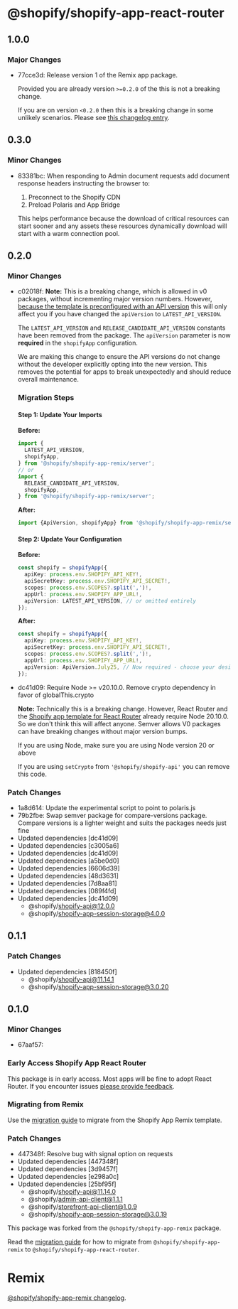 # @shopify/shopify-app-react-router

## 1.0.0

### Major Changes

- 77cce3d: Release version 1 of the Remix app package.

  Provided you are already version `>=0.2.0` of the this is not a breaking change.

  If you are on version `<0.2.0` then this is a breaking change in some unlikely scenarios. Please see [this changelog entry](https://github.com/Shopify/shopify-app-js/blob/main/packages/apps/shopify-app-react-router/CHANGELOG.md#020).

## 0.3.0

### Minor Changes

- 83381bc: When responding to Admin document requests add document response headers instructing the browser to:
  1. Preconnect to the Shopify CDN
  2. Preload Polaris and App Bridge

  This helps performance because the download of critical resources can start sooner and any assets these resources dynamically download will start with a warm connection pool.

## 0.2.0

### Minor Changes

- c02018f: **Note:** This is a breaking change, which is allowed in v0 packages, without incrementing major version numbers. However, [because the template is preconfigured with an API version](https://github.com/Shopify/shopify-app-template-react-router/blob/main/app/shopify.server.ts#L13) this will only affect you if you have changed the `apiVersion` to `LATEST_API_VERSION`.

  The `LATEST_API_VERSION` and `RELEASE_CANDIDATE_API_VERSION` constants have been removed from the package. The `apiVersion` parameter is now **required** in the `shopifyApp` configuration.

  We are making this change to ensure the API versions do not change without the developer explicitly opting into the new version. This removes the potential for apps to break unexpectedly and should reduce overall maintenance.

  ### Migration Steps

  #### Step 1: Update Your Imports

  **Before:**

  ```typescript
  import {
    LATEST_API_VERSION,
    shopifyApp,
  } from '@shopify/shopify-app-remix/server';
  // or
  import {
    RELEASE_CANDIDATE_API_VERSION,
    shopifyApp,
  } from '@shopify/shopify-app-remix/server';
  ```

  **After:**

  ```typescript
  import {ApiVersion, shopifyApp} from '@shopify/shopify-app-remix/server';
  ```

  #### Step 2: Update Your Configuration

  **Before:**

  ```typescript
  const shopify = shopifyApp({
    apiKey: process.env.SHOPIFY_API_KEY!,
    apiSecretKey: process.env.SHOPIFY_API_SECRET!,
    scopes: process.env.SCOPES?.split(',')!,
    appUrl: process.env.SHOPIFY_APP_URL!,
    apiVersion: LATEST_API_VERSION, // or omitted entirely
  });
  ```

  **After:**

  ```typescript
  const shopify = shopifyApp({
    apiKey: process.env.SHOPIFY_API_KEY!,
    apiSecretKey: process.env.SHOPIFY_API_SECRET!,
    scopes: process.env.SCOPES?.split(',')!,
    appUrl: process.env.SHOPIFY_APP_URL!,
    apiVersion: ApiVersion.July25, // Now required - choose your desired version
  });
  ```

- dc41d09: Require Node >= v20.10.0. Remove crypto dependency in favor of globalThis.crypto

  **Note:** Technically this is a breaking change. However, React Router and the [Shopify app template for React Router](https://github.com/Shopify/shopify-app-template-react-router) already require Node 20.10.0. So we don't think this will affect anyone. Semver allows V0 packages can have breaking changes without major version bumps.

  If you are using Node, make sure you are using Node version 20 or above

  If you are using `setCrypto` from `'@shopify/shopify-api'` you can remove this code.

### Patch Changes

- 1a8d614: Update the experimental script to point to polaris.js
- 79b2fbe: Swap semver package for compare-versions package. Compare versions is a lighter weight and suits the packages needs just fine
- Updated dependencies [dc41d09]
- Updated dependencies [c3005a6]
- Updated dependencies [dc41d09]
- Updated dependencies [a5be0d0]
- Updated dependencies [6606d39]
- Updated dependencies [48d3631]
- Updated dependencies [7d8aa81]
- Updated dependencies [089f4fd]
- Updated dependencies [dc41d09]
  - @shopify/shopify-api@12.0.0
  - @shopify/shopify-app-session-storage@4.0.0

## 0.1.1

### Patch Changes

- Updated dependencies [818450f]
  - @shopify/shopify-api@11.14.1
  - @shopify/shopify-app-session-storage@3.0.20

## 0.1.0

### Minor Changes

- 67aaf57:

### Early Access Shopify App React Router

This package is in early access. Most apps will be fine to adopt React Router. If you encounter issues [please provide feedback](https://github.com/Shopify/shopify-app-template-react-router/issues).

### Migrating from Remix

Use the [migration guide](https://github.com/Shopify/shopify-app-template-react-router/wiki/Upgrading-from-Remix) to migrate from the Shopify App Remix template.

### Patch Changes

- 447348f: Resolve bug with signal option on requests
- Updated dependencies [447348f]
- Updated dependencies [3d9457f]
- Updated dependencies [e298a0c]
- Updated dependencies [25bf95f]
  - @shopify/shopify-api@11.14.0
  - @shopify/admin-api-client@1.1.1
  - @shopify/storefront-api-client@1.0.9
  - @shopify/shopify-app-session-storage@3.0.19

This package was forked from the `@shopify/shopify-app-remix` package.

Read the [migration guide](https://github.com/Shopify/shopify-app-template-react-router/wiki/Upgrading-from-Remix) for how to migrate from `@shopify/shopify-app-remix` to `@shopify/shopify-app-react-router`.

# Remix

[@shopify/shopify-app-remix changelog](https://github.com/Shopify/shopify-app-remix/blob/main/CHANGELOG.md).
